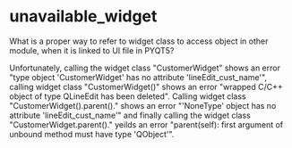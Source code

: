 # unavailable_widget

What is a proper way to refer to widget class to access object in other module, when it is linked to UI file in PYQT5? 

Unfortunately, calling the widget class "CustomerWidget" shows an error "type object 'CustomerWidget' has no attribute 'lineEdit_cust_name'",
calling widget class "CustomerWidget()" shows an error "wrapped C/C++ object of type QLineEdit has been deleted".
Calling widget class "CustomerWidget().parent()." shows an error "'NoneType' object has no attribute 'lineEdit_cust_name'" and finally
calling the widget class "CustomerWidget.parent()." yeilds an error "parent(self): first argument of unbound method must have type 'QObject'".

